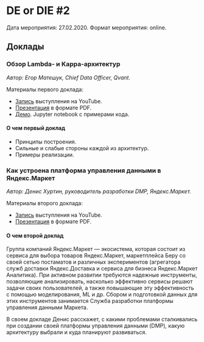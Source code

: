 # DE or DIE #2

Дата мероприятия: 27.02.2020.
Формат мероприятия: online.

## Доклады

### Обзор Lambda- и Kappa-архитектур

_Автор: Егор Матешук, Chief Data Officer, Qvant._

Материалы первого доклада:

- [Запись](https://youtu.be/Ac-XhNB0YrM) выступления на YouTube.
- [Презентация](Egor%20Mateshuk%20-%20Lambda%20%26%20Kappa.pdf) в формате PDF.
- [Демо](https://github.com/Gorini4/spark_lambda_kappa_example). Jupyter notebook с примерами кода.

#### О чем первый доклад

- Принципы построения.
- Сильные и слабые стороны каждой из архитектур.
- Примеры реализации.

### Как устроена платформа управления данными в Яндекс.Маркет

_Автор: Денис Хуртин, руководитель разработки DMP, Яндекс.Маркет._

Материалы второго доклада:

- [Запись](https://youtu.be/NSEEHufdvdg) выступления на YouTube.
- [Презентация](Denis%20Khurtin%20-%20Yandex%20Market%20DMP.pdf) в формате PDF.

#### О чем второй доклад

Группа компаний Яндекс.Маркет — экосистема, которая состоит из сервиса для выбора товаров Яндекс.Маркет, маркетплейса Беру со своей сетью постаматов и различных экспериментов (агрегатора служб доставки Яндекс.Доставка и сервиса для бизнеса Яндекс.Маркет Аналитика). При активном развитии требуются надежные инструменты, позволяющие анализировать, насколько эффективно сервисы решают задачи своих пользователей, а также повышающие эту эффективность с помощью моделирования, ML и др. Сбором и подготовкой данных для этих инструментов занимается Служба разработки платформы управления данными Маркета.

В своем докладе Денис расскажет, с какими проблемами сталкивались при создании своей платформы управления данными (DMP), какую архитектуру выбрали и куда планируют развиваться.
